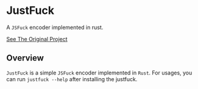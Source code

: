 # JustFuck

A `JSFuck` encoder implemented in rust.

[See The Original Project](https://github.com/aemkei/jsfuck)

## Overview
`JustFuck` is a simple `JSFuck` encoder implemented in `Rust`. For usages, you can run `justfuck --help` after installing the justfuck.